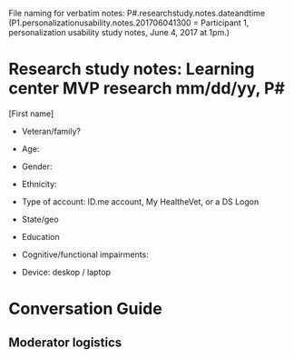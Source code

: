 File naming for verbatim notes: 
P#.researchstudy.notes.dateandtime (P1.personalizationusability.notes.201706041300 = Participant 1, personalization usability study notes, June 4, 2017 at 1pm.)


# Research study notes: Learning center MVP research mm/dd/yy, P#

[First name]

- Veteran/family?

- Age:

- Gender:

- Ethnicity:

- Type of account: ID.me account, My HealtheVet, or a DS Logon

- State/geo

- Education

- Cognitive/functional impairments: 

- Device: deskop / laptop


# Conversation Guide 

## Moderator logistics

